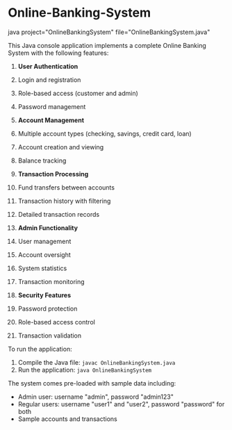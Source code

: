 # Online-Banking-System



java project="OnlineBankingSystem" file="OnlineBankingSystem.java"

This Java console application implements a complete Online Banking System with the following features:

1. **User Authentication**

1. Login and registration
2. Role-based access (customer and admin)
3. Password management



2. **Account Management**

1. Multiple account types (checking, savings, credit card, loan)
2. Account creation and viewing
3. Balance tracking



3. **Transaction Processing**

1. Fund transfers between accounts
2. Transaction history with filtering
3. Detailed transaction records



4. **Admin Functionality**

1. User management
2. Account oversight
3. System statistics
4. Transaction monitoring



5. **Security Features**

1. Password protection
2. Role-based access control
3. Transaction validation

To run the application:

1. Compile the Java file: `javac OnlineBankingSystem.java`
2. Run the application: `java OnlineBankingSystem`


The system comes pre-loaded with sample data including:

- Admin user: username "admin", password "admin123"
- Regular users: username "user1" and "user2", password "password" for both
- Sample accounts and transactions
